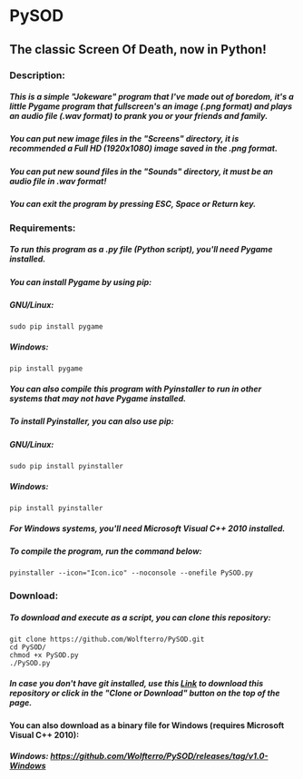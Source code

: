 # PySOD
## The classic Screen Of Death, now in Python!

### Description:

##### This is a simple "Jokeware" program that I've made out of boredom, it's a little Pygame program that fullscreen's an image (.png format) and plays an audio file (.wav format) to prank you or your friends and family.
##### You can put new image files in the "Screens" directory, it is recommended a Full HD (1920x1080) image saved in the .png format.
##### You can put new sound files in the "Sounds" directory, it must be an audio file in .wav format!
##### You can exit the program by pressing ESC, Space or Return key.

### Requirements:

##### To run this program as a .py file (Python script), you'll need Pygame installed.
##### You can install Pygame by using pip:

##### ***GNU/Linux***:

    sudo pip install pygame

##### ***Windows***:

    pip install pygame

##### You can also compile this program with Pyinstaller to run in other systems that may not have Pygame installed.
##### To install Pyinstaller, you can also use pip:

##### ***GNU/Linux***:

    sudo pip install pyinstaller

##### ***Windows***:

    pip install pyinstaller

##### For Windows systems, you'll need Microsoft Visual C++ 2010 installed.
##### To compile the program, run the command below:

    pyinstaller --icon="Icon.ico" --noconsole --onefile PySOD.py

### Download:

##### To download and execute as a script, you can clone this repository:

    git clone https://github.com/Wolfterro/PySOD.git
    cd PySOD/
    chmod +x PySOD.py
    ./PySOD.py

##### In case you don't have git installed, use this [Link](https://github.com/Wolfterro/PySOD/archive/master.zip) to download this repository or click in the "Clone or Download" button on the top of the page.

#### You can also download as a binary file for Windows (requires Microsoft Visual C++ 2010):
##### ***Windows***: https://github.com/Wolfterro/PySOD/releases/tag/v1.0-Windows
